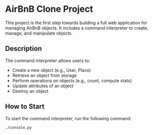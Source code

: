 # AirBnB Clone Project

This project is the first step towards building a full web application for managing AirBnB objects. It includes a command interpreter to create, manage, and manipulate objects.

## Description

The command interpreter allows users to:
- Create a new object (e.g., User, Place)
- Retrieve an object from storage
- Perform operations on objects (e.g., count, compute stats)
- Update attributes of an object
- Destroy an object

## How to Start

To start the command interpreter, run the following command:
```sh
./console.py
